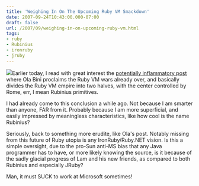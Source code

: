 ```yaml
---
title: 'Weighing In On The Upcoming Ruby VM Smackdown'
date: 2007-09-24T10:43:00.000-07:00
draft: false
url: /2007/09/weighing-in-on-upcoming-ruby-vm.html
tags: 
- ruby
- Rubinius
- ironruby
- jruby
---
```


[![](http://assets.espn.go.com/photo/2006/0928/box_a_ali2_275.jpg)](http://assets.espn.go.com/photo/2006/0928/box_a_ali2_275.jpg)Earlier today, I read with great interest the [potentially inflammatory post](http://ola-bini.blogspot.com/2007/09/rubinius-is-important.html) where Ola Bini proclaims the Ruby VM wars already over, and basically divides the Ruby VM empire into two halves, with the center controlled by Rome, err, I mean Rubinius primitives.  
  
I had already come to this conclusion a while ago. Not because I am smarter than anyone, FAR from it. Probably because I am more superficial, and easily impressed by meaningless characteristics, like how cool is the name Rubinius?  
  
Seriously, back to something more erudite, like Ola's post. Notably missing from this future of Ruby utopia is any IronRuby/Ruby.NET vision. Is this a simple oversight, due to the pro-Sun anti-MS bias that any Java programmer has to have, or more likely knowing the source, is it because of the sadly glacial progress of Lam and his new friends, as compared to both Rubinius and especially JRuby?  
  
Man, it must SUCK to work at Microsoft sometimes!